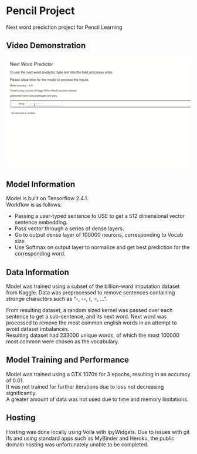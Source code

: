 # Pencil Project
Next word prediction project for Pencil Learning

## Video Demonstration
![video demonstration](model_example.gif)

## Model Information
Model is built on Tensorflow 2.4.1.  
Workflow is as follows: 
* Passing a user-typed sentence to USE to get a 512 dimensional vector sentence embedding.  
* Pass vector through a series of dense layers. 
* Go to output dense layer of 100000 neurons, corresponding to Vocab size
* Use Softmax on output layer to normalize and get best prediction for the corresponding word.

## Data Information

Model was trained using a subset of the billion-word imputation dataset from Kaggle.
Data was preprocessed to remove sentences containing *strange* characters such as "-, --, (, =, ...".  

From resulting dataset, a random sized kernel was passed over each sentence to get a sub-sentence, and its next word. Next word 
was processed to remove the most common english words in an attempt to avoid dataset imbalances.  
Resulting dataset had 233000 unique words, of which the most 100000 most common were chosen as the vocabulary.

## Model Training and Performance

Model was trained using a GTX 1070ti for 3 epochs, resulting in an accuracy of 0.01.  
It was not trained for further iterations due to loss not decreasing significantly.  
A greater amount of data was not used due to time and memory limitations.

## Hosting
Hosting was done locally using Voila with IpyWidgets. Due to issues with git lfs and using standard apps such as
MyBinder and Heroku, the public domain hosting was unfortunately unable to be completed. 
